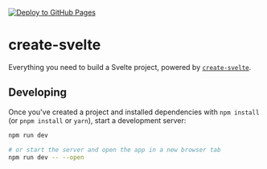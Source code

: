 [![Deploy to GitHub Pages](https://github.com/HanzFelix/tetra-solver/actions/workflows/deploy.yml/badge.svg)](https://github.com/HanzFelix/tetra-solver/actions/workflows/deploy.yml)

# create-svelte

Everything you need to build a Svelte project, powered by [`create-svelte`](https://github.com/sveltejs/kit/tree/main/packages/create-svelte).

## Developing

Once you've created a project and installed dependencies with `npm install` (or `pnpm install` or `yarn`), start a development server:

```bash
npm run dev

# or start the server and open the app in a new browser tab
npm run dev -- --open
```
